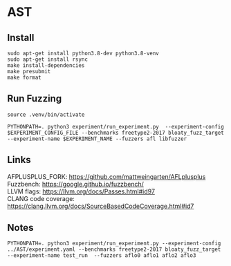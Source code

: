 # AST


## Install
```
sudo apt-get install python3.8-dev python3.8-venv
sudo apt-get install rsync
make install-dependencies
make presubmit
make format
```




## Run Fuzzing
```
source .venv/bin/activate
```

```
PYTHONPATH=. python3 experiment/run_experiment.py  --experiment-config $EXPERIMENT_CONFIG_FILE --benchmarks freetype2-2017 bloaty_fuzz_target --experiment-name $EXPERIMENT_NAME --fuzzers afl libfuzzer
```


## Links
AFPLUSPLUS_FORK: https://github.com/mattweingarten/AFLplusplus <br/>
Fuzzbench: https://google.github.io/fuzzbench/ <br/>
LLVM flags: https://llvm.org/docs/Passes.html#id97 <br/>
CLANG code coverage: https://clang.llvm.org/docs/SourceBasedCodeCoverage.html#id7 <br/>

## Notes

```
PYTHONPATH=. python3 experiment/run_experiment.py --experiment-config ../AST/experiment.yaml --benchmarks freetype2-2017 bloaty_fuzz_target --experiment-name test_run  --fuzzers aflo0 aflo1 aflo2 aflo3  
```
